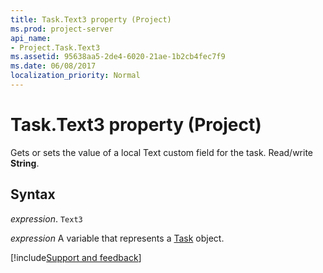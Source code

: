 ```yaml
---
title: Task.Text3 property (Project)
ms.prod: project-server
api_name:
- Project.Task.Text3
ms.assetid: 95638aa5-2de4-6020-21ae-1b2cb4fec7f9
ms.date: 06/08/2017
localization_priority: Normal
---
```



# Task.Text3 property (Project)

Gets or sets the value of a local Text custom field for the task. Read/write  **String**.


## Syntax

_expression_. `Text3`

_expression_ A variable that represents a [Task](./Project.Task.md) object.

[!include[Support and feedback](~/includes/feedback-boilerplate.md)]